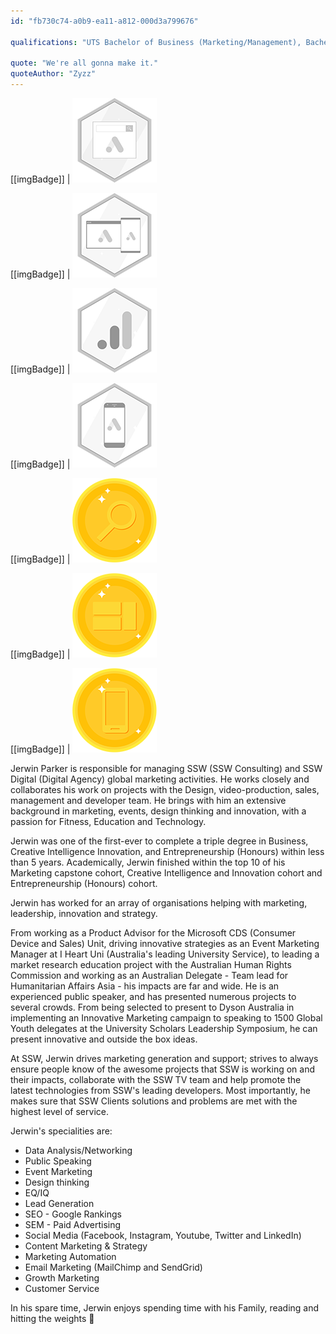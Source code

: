 ```yaml
---
id: "fb730c74-a0b9-ea11-a812-000d3a799676"

qualifications: "UTS Bachelor of Business (Marketing/Management), Bachelor of Creative Intelligence and Innovation, Bachelor of Entrepreneurship (Honours)"

quote: "We're all gonna make it."
quoteAuthor: "Zyzz"
---
```


[Editing your profile]: https://github.com/SSWConsulting/People/wiki/3.-Editing-your-profile

[[imgBadge]]
| ![Google Ad Search Certification](../badges/Certification-google-ads-search.png)

[[imgBadge]]
| ![Google Ad Display Certification](../badges/Certification-google-ads-display.png)

[[imgBadge]]
| ![Google Analytics Individual](../badges/Certification-google-analytics-individual.png)

[[imgBadge]]
| ![Google Ad Mobile Certification](../badges/Certification-google-ads-mobile.png)

[[imgBadge]]
| ![Google Ads Search Awards](../badges/Certification-google-award-ads-search.png)

[[imgBadge]]
| ![Google Ads Display Awards](../badges/Certification-google-award-ads-display.png)

[[imgBadge]]
| ![Google Ads Mobile Awards](../badges/Certification-google-award-ads-mobile.png)

Jerwin Parker is responsible for managing SSW (SSW Consulting) and SSW Digital (Digital Agency) global marketing activities. He works closely and collaborates his work on projects with the Design, video-production, sales, management and developer team. He brings with him an extensive background in marketing, events, design thinking and innovation, with a passion for Fitness, Education and Technology. 

Jerwin was one of the first-ever to complete a triple degree in Business, Creative Intelligence Innovation, and Entrepreneurship (Honours) within less than 5 years. Academically, Jerwin finished within the top 10 of his Marketing capstone cohort, Creative Intelligence and Innovation cohort and Entrepreneurship (Honours) cohort. 

Jerwin has worked for an array of organisations helping with marketing, leadership, innovation and strategy. 

From working as a Product Advisor for the Microsoft CDS (Consumer Device and Sales) Unit, driving innovative strategies as an Event Marketing Manager at I Heart Uni (Australia's leading University Service), to leading a market research education project with the Australian Human Rights Commission and working as an Australian Delegate - Team lead for Humanitarian Affairs Asia - his impacts are far and wide. He is an experienced public speaker, and has presented numerous projects to several crowds. From being selected to present to Dyson Australia in implementing an Innovative Marketing campaign to speaking to 1500 Global Youth delegates at the University Scholars Leadership Symposium, he can present innovative and outside the box ideas. 

At SSW, Jerwin drives marketing generation and support; strives to always ensure people know of the awesome projects that SSW is working on and their impacts, collaborate with the SSW TV team and help promote the latest technologies from SSW's leading developers. Most importantly, he makes sure that SSW Clients solutions and problems are met with the highest level of service. 

Jerwin's specialities are:
* Data Analysis/Networking 
* Public Speaking
* Event Marketing
* Design thinking
* EQ/IQ 
* Lead Generation
* SEO - Google Rankings
* SEM - Paid Advertising
* Social Media (Facebook, Instagram, Youtube, Twitter and LinkedIn)
* Content Marketing & Strategy
* Marketing Automation
* Email Marketing (MailChimp and SendGrid)
* Growth Marketing 
* Customer Service 

In his spare time, Jerwin enjoys spending time with his Family, reading and hitting the weights 💪
